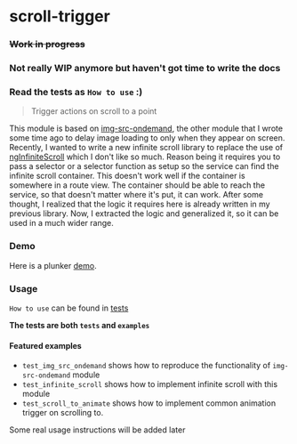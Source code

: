 # scroll-trigger
### ~~Work in progress~~
### Not really WIP anymore but haven't got time to write the docs
### Read the tests as `How to use` :)

> Trigger actions on scroll to a point

This module is based on [img-src-ondemand][1], the other module that I wrote
some time ago to delay image loading to only when they appear on screen.
Recently, I wanted to write a new infinite scroll library to replace the use of
[ngInfiniteScroll][2] which I don't like so much. Reason being it requires you
to pass a selector or a selector function as setup so the service can find the
infinite scroll container. This doesn't work well if the container is somewhere
in a route view. The container should be able to reach the service, so that
doesn't matter where it's put, it can work. After some thought, I realized that
the logic it requires here is already written in my previous library. Now, I
extracted the logic and generalized it, so it can be used in a much wider range.

[1]: https://github.com/princemaple/img-src-ondemand
[2]: https://github.com/sroze/ngInfiniteScroll
[3]: http://plnkr.co/edit/1gIyjkJbZEnvOZdD7Teu?p=preview

### Demo
Here is a plunker [demo][3].

### Usage

`How to use` can be found in [tests][3]

**The tests are both `tests` and `examples`**

#### Featured examples
- `test_img_src_ondemand` shows how to reproduce the functionality
of `img-src-ondemand` module
- `test_infinite_scroll` shows how to implement infinite scroll with this module
- `test_scroll_to_animate` shows how to implement common animation trigger on scrolling to.

[3]: https://github.com/princemaple/scroll-trigger/tree/master/test

Some real usage instructions will be added later
